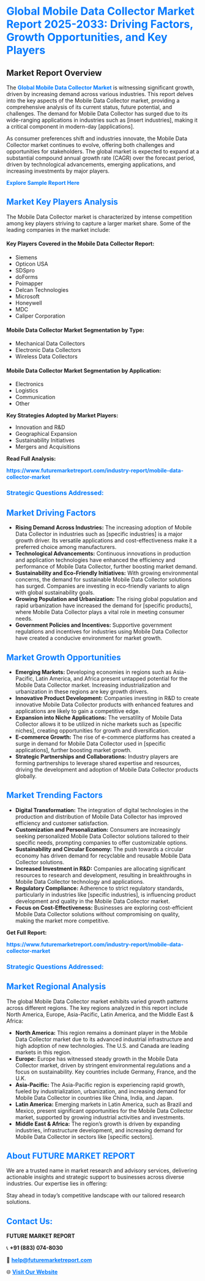 <h1 style="color: #007BFF;">Global Mobile Data Collector Market Report 2025-2033: Driving Factors, Growth Opportunities, and Key Players</h1>

<section id="overview">
<h2>Market Report Overview</h2>
<p>The <a href="https://www.futuremarketreport.com/industry-report/mobile-data-collector-market" style="color: #007BFF; text-decoration: none;"><strong>Global Mobile Data Collector Market</strong></a> is witnessing significant growth, driven by increasing demand across various industries. This report delves into the key aspects of the Mobile Data Collector market, providing a comprehensive analysis of its current status, future potential, and challenges. The demand for Mobile Data Collector has surged due to its wide-ranging applications in industries such as [insert industries], making it a critical component in modern-day [applications].</p>
<p>As consumer preferences shift and industries innovate, the Mobile Data Collector market continues to evolve, offering both challenges and opportunities for stakeholders. The global market is expected to expand at a substantial compound annual growth rate (CAGR) over the forecast period, driven by technological advancements, emerging applications, and increasing investments by major players.</p>
</section>

<section id="overview">
<p><a href="https://www.futuremarketreport.com/request-sample/reportId=83717" style="color: #007BFF; text-decoration: none;"><strong>Explore Sample Report Here</strong></a></p>
</section>

<section id="key-players">
<h2 style="color: #007BFF;">Market Key Players Analysis</h2>
<p>The Mobile Data Collector market is characterized by intense competition among key players striving to capture a larger market share. Some of the leading companies in the market include:</p>
<h4>Key Players Covered in the Mobile Data Collector Report:</h4>
<ul><li>Siemens</li><li>Opticon USA</li><li>SDSpro</li><li>doForms</li><li>Poimapper</li><li>Delcan Technologies</li><li>Microsoft</li><li>Honeywell</li><li>MDC</li><li>Caliper Corporation</li></ul>
<h4>Mobile Data Collector Market Segmentation by Type:</h4>
<ul><li>Mechanical Data Collectors</li><li>Electronic Data Collectors</li><li>Wireless Data Collectors</li></ul>

<h4>Mobile Data Collector Market Segmentation by Application:</h4>
<ul><li>Electronics</li><li>Logistics</li><li>Communication</li><li>Other</li></ul>
<p><strong>Key Strategies Adopted by Market Players:</strong></p>
<ul>
<li>Innovation and R&D</li>
<li>Geographical Expansion</li>
<li>Sustainability Initiatives</li>
<li>Mergers and Acquisitions</li>
</ul>
</section>

<section>
<p><strong>Read Full Analysis: </strong></p><a href="https://www.futuremarketreport.com/industry-report/mobile-data-collector-market" style="color: #007BFF; text-decoration: none;"><strong>https://www.futuremarketreport.com/industry-report/mobile-data-collector-market</strong></a>
<h3 style="color: #007BFF;">Strategic Questions Addressed:</h3>
</section>

<section id="driving-factors">
<h2 style="color: #007BFF;">Market Driving Factors</h2>
<ul>
<li><strong>Rising Demand Across Industries:</strong> The increasing adoption of Mobile Data Collector in industries such as [specific industries] is a major growth driver. Its versatile applications and cost-effectiveness make it a preferred choice among manufacturers.</li>
<li><strong>Technological Advancements:</strong> Continuous innovations in production and application technologies have enhanced the efficiency and performance of Mobile Data Collector, further boosting market demand.</li>
<li><strong>Sustainability and Eco-Friendly Initiatives:</strong> With growing environmental concerns, the demand for sustainable Mobile Data Collector solutions has surged. Companies are investing in eco-friendly variants to align with global sustainability goals.</li>
<li><strong>Growing Population and Urbanization:</strong> The rising global population and rapid urbanization have increased the demand for [specific products], where Mobile Data Collector plays a vital role in meeting consumer needs.</li>
<li><strong>Government Policies and Incentives:</strong> Supportive government regulations and incentives for industries using Mobile Data Collector have created a conducive environment for market growth.</li>
</ul>
</section>

<section id="growth-opportunities">
<h2 style="color: #007BFF;">Market Growth Opportunities</h2>
<ul>
<li><strong>Emerging Markets:</strong> Developing economies in regions such as Asia-Pacific, Latin America, and Africa present untapped potential for the Mobile Data Collector market. Increasing industrialization and urbanization in these regions are key growth drivers.</li>
<li><strong>Innovative Product Development:</strong> Companies investing in R&D to create innovative Mobile Data Collector products with enhanced features and applications are likely to gain a competitive edge.</li>
<li><strong>Expansion into Niche Applications:</strong> The versatility of Mobile Data Collector allows it to be utilized in niche markets such as [specific niches], creating opportunities for growth and diversification.</li>
<li><strong>E-commerce Growth:</strong> The rise of e-commerce platforms has created a surge in demand for Mobile Data Collector used in [specific applications], further boosting market growth.</li>
<li><strong>Strategic Partnerships and Collaborations:</strong> Industry players are forming partnerships to leverage shared expertise and resources, driving the development and adoption of Mobile Data Collector products globally.</li>
</ul>
</section>

<section id="trending-factors">
<h2 style="color: #007BFF;">Market Trending Factors</h2>
<ul>
<li><strong>Digital Transformation:</strong> The integration of digital technologies in the production and distribution of Mobile Data Collector has improved efficiency and customer satisfaction.</li>
<li><strong>Customization and Personalization:</strong> Consumers are increasingly seeking personalized Mobile Data Collector solutions tailored to their specific needs, prompting companies to offer customizable options.</li>
<li><strong>Sustainability and Circular Economy:</strong> The push towards a circular economy has driven demand for recyclable and reusable Mobile Data Collector solutions.</li>
<li><strong>Increased Investment in R&D:</strong> Companies are allocating significant resources to research and development, resulting in breakthroughs in Mobile Data Collector technology and applications.</li>
<li><strong>Regulatory Compliance:</strong> Adherence to strict regulatory standards, particularly in industries like [specific industries], is influencing product development and quality in the Mobile Data Collector market.</li>
<li><strong>Focus on Cost-Effectiveness:</strong> Businesses are exploring cost-efficient Mobile Data Collector solutions without compromising on quality, making the market more competitive.</li>
</ul>
</section>

<section>
<p><strong>Get Full Report: </strong></p><a href="https://www.futuremarketreport.com/industry-report/mobile-data-collector-market" style="color: #007BFF; text-decoration: none;"><strong>https://www.futuremarketreport.com/industry-report/mobile-data-collector-market</strong></a>
<h3 style="color: #007BFF;">Strategic Questions Addressed:</h3>
</section>


<section id="regional-analysis">
<h2 style="color: #007BFF;">Market Regional Analysis</h2>
<p>The global Mobile Data Collector market exhibits varied growth patterns across different regions. The key regions analyzed in this report include North America, Europe, Asia-Pacific, Latin America, and the Middle East & Africa:</p>
<ul>
<li><strong>North America:</strong> This region remains a dominant player in the Mobile Data Collector market due to its advanced industrial infrastructure and high adoption of new technologies. The U.S. and Canada are leading markets in this region.</li>
<li><strong>Europe:</strong> Europe has witnessed steady growth in the Mobile Data Collector market, driven by stringent environmental regulations and a focus on sustainability. Key countries include Germany, France, and the U.K.</li>
<li><strong>Asia-Pacific:</strong> The Asia-Pacific region is experiencing rapid growth, fueled by industrialization, urbanization, and increasing demand for Mobile Data Collector in countries like China, India, and Japan.</li>
<li><strong>Latin America:</strong> Emerging markets in Latin America, such as Brazil and Mexico, present significant opportunities for the Mobile Data Collector market, supported by growing industrial activities and investments.</li>
<li><strong>Middle East & Africa:</strong> The region’s growth is driven by expanding industries, infrastructure development, and increasing demand for Mobile Data Collector in sectors like [specific sectors].</li>
</ul>
</section>

<footer>
<h2 style="color: #007BFF;">About FUTURE MARKET REPORT</h2>
<p>We are a trusted name in market research and advisory services, delivering actionable insights and strategic support to businesses across diverse industries. Our expertise lies in offering:</p>

<p>Stay ahead in today’s competitive landscape with our tailored research solutions.</p>

<h2 style="color: #007BFF;">Contact Us:</h2>
<p><strong>FUTURE MARKET REPORT</strong></p>
<p>📞 <strong>+91 (883) 074-8030</strong></p>
<p>📧 <strong><a href="mailto:help@futuremarketreport.com" style="color: #007BFF;">help@futuremarketreport.com</a></strong></p>
<p>🌐 <strong><a href="https://www.futuremarketreport.com/" style="color: #007BFF;">Visit Our Website</a></strong></p>
</footer>